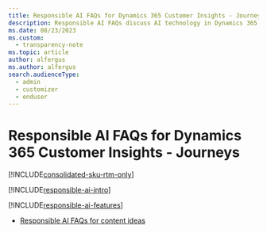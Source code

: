 ```yaml
---
title: Responsible AI FAQs for Dynamics 365 Customer Insights - Journeys
description: Responsible AI FAQs discuss AI technology in Dynamics 365 Customer Insights - Journeys and the key considerations for making use of this technology responsibly.
ms.date: 08/23/2023
ms.custom: 
  - transparency-note
ms.topic: article
author: alfergus
ms.author: alfergus
search.audienceType: 
  - admin
  - customizer
  - enduser
---
```


# Responsible AI FAQs for Dynamics 365 Customer Insights - Journeys

[!INCLUDE[consolidated-sku-rtm-only](./includes/consolidated-sku-rtm-only.md)]

[!INCLUDE[responsible-ai-intro](./includes/responsible-ai-intro.md)]

[!INCLUDE[responsible-ai-features](./includes/responsible-ai-features.md)]

- [Responsible AI FAQs for content ideas](faqs-content-ideas.md)
<!--- - [Responsible AI FAQs for query assist](faqs-query-assist.md) -->
